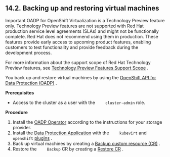 ## 14.2. Backing up and restoring virtual machines




Important
OADP for OpenShift Virtualization is a Technology Preview feature only. Technology Preview features are not supported with Red Hat production service level agreements (SLAs) and might not be functionally complete. Red Hat does not recommend using them in production. These features provide early access to upcoming product features, enabling customers to test functionality and provide feedback during the development process.

For more information about the support scope of Red Hat Technology Preview features, see [Technology Preview Features Support Scope](https://access.redhat.com/support/offerings/techpreview/) .



You back up and restore virtual machines by using the [OpenShift API for Data Protection (OADP)](https://access.redhat.com/documentation/en-us/openshift_container_platform/4.11/html-single/backup_and_restore/#application-backup-restore-operations-overview) .

 **Prerequisites** 

- Access to the cluster as a user with the `    cluster-admin` role.


 **Procedure** 

1. Install the [OADP Operator](https://access.redhat.com/documentation/en-us/openshift_container_platform/4.11/html-single/backup_and_restore/#about-installing-oadp) according to the instructions for your storage provider.
1. Install the [Data Protection Application](https://access.redhat.com/documentation/en-us/openshift_container_platform/4.11/html-single/backup_and_restore/#oadp-installing-dpa_installing-oadp-ocs) with the `    kubevirt` and `    openshift`  [plugins](https://access.redhat.com/documentation/en-us/openshift_container_platform/4.11/html-single/backup_and_restore/#oadp-plugins_oadp-features-plugins) .
1. Back up virtual machines by creating a [Backup custom resource (CR)](https://access.redhat.com/documentation/en-us/openshift_container_platform/4.11/html-single/backup_and_restore/#backing-up-applications) .
1. Restore the `    Backup` CR by creating a [Restore CR](https://access.redhat.com/documentation/en-us/openshift_container_platform/4.11/html-single/backup_and_restore/#restoring-applications) .


